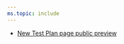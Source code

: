 ```yaml
---
ms.topic: include
---
```


- [New Test Plan page public preview](#new-test-plan-page-public-preview)